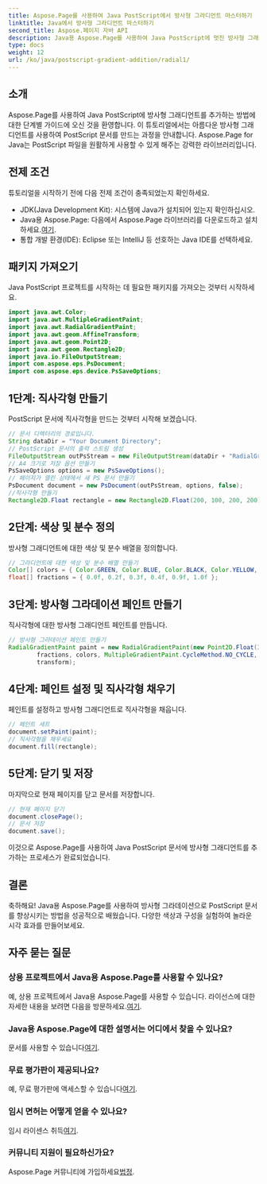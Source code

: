 ```yaml
---
title: Aspose.Page를 사용하여 Java PostScript에서 방사형 그라디언트 마스터하기
linktitle: Java에서 방사형 그라디언트 마스터하기
second_title: Aspose.페이지 자바 API
description: Java용 Aspose.Page를 사용하여 Java PostScript에 멋진 방사형 그래디언트를 추가하는 방법을 알아보세요. 이 단계별 가이드를 통해 PostScript 문서의 수준을 높이세요.
type: docs
weight: 12
url: /ko/java/postscript-gradient-addition/radial1/
---
```

## 소개
Aspose.Page를 사용하여 Java PostScript에 방사형 그래디언트를 추가하는 방법에 대한 단계별 가이드에 오신 것을 환영합니다. 이 튜토리얼에서는 아름다운 방사형 그래디언트를 사용하여 PostScript 문서를 만드는 과정을 안내합니다. Aspose.Page for Java는 PostScript 파일을 원활하게 사용할 수 있게 해주는 강력한 라이브러리입니다.
## 전제 조건
튜토리얼을 시작하기 전에 다음 전제 조건이 충족되었는지 확인하세요.
- JDK(Java Development Kit): 시스템에 Java가 설치되어 있는지 확인하십시오.
-  Java용 Aspose.Page: 다음에서 Aspose.Page 라이브러리를 다운로드하고 설치하세요.[여기](https://releases.aspose.com/page/java/).
- 통합 개발 환경(IDE): Eclipse 또는 IntelliJ 등 선호하는 Java IDE를 선택하세요.
## 패키지 가져오기
Java PostScript 프로젝트를 시작하는 데 필요한 패키지를 가져오는 것부터 시작하세요.
```java
import java.awt.Color;
import java.awt.MultipleGradientPaint;
import java.awt.RadialGradientPaint;
import java.awt.geom.AffineTransform;
import java.awt.geom.Point2D;
import java.awt.geom.Rectangle2D;
import java.io.FileOutputStream;
import com.aspose.eps.PsDocument;
import com.aspose.eps.device.PsSaveOptions;
```
## 1단계: 직사각형 만들기
PostScript 문서에 직사각형을 만드는 것부터 시작해 보겠습니다.
```java
// 문서 디렉터리의 경로입니다.
String dataDir = "Your Document Directory";
// PostScript 문서의 출력 스트림 생성
FileOutputStream outPsStream = new FileOutputStream(dataDir + "RadialGradient1_outPS.ps");
// A4 크기로 저장 옵션 만들기
PsSaveOptions options = new PsSaveOptions();
// 페이지가 열린 상태에서 새 PS 문서 만들기
PsDocument document = new PsDocument(outPsStream, options, false);
//직사각형 만들기
Rectangle2D.Float rectangle = new Rectangle2D.Float(200, 100, 200, 200);
```
## 2단계: 색상 및 분수 정의
방사형 그래디언트에 대한 색상 및 분수 배열을 정의합니다.
```java
// 그라디언트에 대한 색상 및 분수 배열 만들기
Color[] colors = { Color.GREEN, Color.BLUE, Color.BLACK, Color.YELLOW, new Color(245, 245, 220), Color.RED };
float[] fractions = { 0.0f, 0.2f, 0.3f, 0.4f, 0.9f, 1.0f };
```
## 3단계: 방사형 그라데이션 페인트 만들기
직사각형에 대한 방사형 그래디언트 페인트를 만듭니다.
```java
// 방사형 그라데이션 페인트 만들기
RadialGradientPaint paint = new RadialGradientPaint(new Point2D.Float(300, 200), 100, new Point2D.Float(300, 200),
        fractions, colors, MultipleGradientPaint.CycleMethod.NO_CYCLE, MultipleGradientPaint.ColorSpaceType.SRGB,
        transform);
```
## 4단계: 페인트 설정 및 직사각형 채우기
페인트를 설정하고 방사형 그래디언트로 직사각형을 채웁니다.
```java
// 페인트 세트
document.setPaint(paint);
// 직사각형을 채우세요
document.fill(rectangle);
```
## 5단계: 닫기 및 저장
마지막으로 현재 페이지를 닫고 문서를 저장합니다.
```java
// 현재 페이지 닫기
document.closePage();
// 문서 저장
document.save();
```
이것으로 Aspose.Page를 사용하여 Java PostScript 문서에 방사형 그래디언트를 추가하는 프로세스가 완료되었습니다.
## 결론
축하해요! Java용 Aspose.Page를 사용하여 방사형 그라데이션으로 PostScript 문서를 향상시키는 방법을 성공적으로 배웠습니다. 다양한 색상과 구성을 실험하여 놀라운 시각 효과를 만들어보세요.
## 자주 묻는 질문
### 상용 프로젝트에서 Java용 Aspose.Page를 사용할 수 있나요?
 예, 상용 프로젝트에서 Java용 Aspose.Page를 사용할 수 있습니다. 라이선스에 대한 자세한 내용을 보려면 다음을 방문하세요.[여기](https://purchase.aspose.com/buy).
### Java용 Aspose.Page에 대한 설명서는 어디에서 찾을 수 있나요?
 문서를 사용할 수 있습니다[여기](https://reference.aspose.com/page/java/).
### 무료 평가판이 제공되나요?
 예, 무료 평가판에 액세스할 수 있습니다[여기](https://releases.aspose.com/).
### 임시 면허는 어떻게 얻을 수 있나요?
 임시 라이센스 취득[여기](https://purchase.aspose.com/temporary-license/).
### 커뮤니티 지원이 필요하신가요?
 Aspose.Page 커뮤니티에 가입하세요[법정](https://forum.aspose.com/c/page/39).